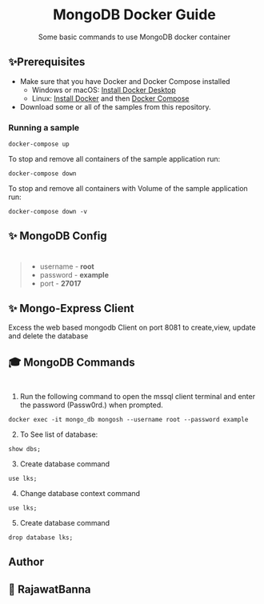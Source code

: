 <div align="center" width="100%">
    <h1>MongoDB Docker Guide</h1>
    <p>Some basic commands to use MongoDB docker container</p>
</div>

## ✨Prerequisites

- Make sure that you have Docker and Docker Compose installed
  - Windows or macOS:
    [Install Docker Desktop](https://www.docker.com/get-started)
  - Linux: [Install Docker](https://www.docker.com/get-started) and then
    [Docker Compose](https://github.com/docker/compose)
- Download some or all of the samples from this repository.

### Running a sample

```console
docker-compose up
```

To stop and remove all containers of the sample application run:

```console
docker-compose down
```

To stop and remove all containers with Volume of the sample application run:

```console
docker-compose down -v
```

## ✨ MongoDB Config
#
>- username  - **root**
>- password - **example**
>- port - **27017**

## ✨ Mongo-Express Client

Excess the web based mongodb Client on port 8081 to create,view, update and delete the database


## 🎓 MongoDB Commands
#

1. Run the following command to open the mssql client terminal and enter the password (Passw0rd.) when prompted.

```console
docker exec -it mongo_db mongosh --username root --password example
```

2. To See list of database:

```console
show dbs;
```

3. Create database command

```console
use lks;
```

4. Change database context command

```console
use lks;
```

5. Create database command

```console
drop database lks;
```



## Author

## 👤 RajawatBanna
